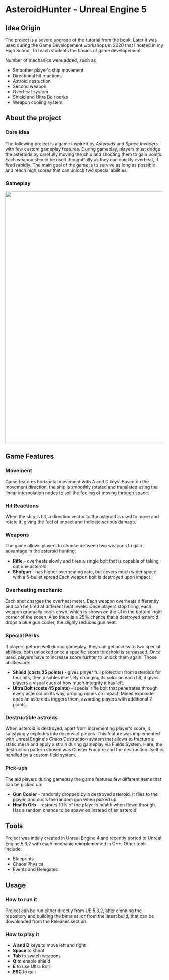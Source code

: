 # AsteroidHunter - Unreal Engine 5

## Idea Origin
The project is a severe upgrade of the tutorial from the book. Later it was used during the Game Developement workshops in 2020 that I hosted in my High School, to teach students the basics of game developement.  

Number of mechanics were added, such as
* Smoother player's ship movement
* Directional hit reactions
* Astroid destuction
* Second weapon
* Overheat system
* Shield and Ultra Bolt perks
* Weapon cooling system

## About the project

### Core Idea
The following project is a game inspired by _Asteroids_ and _Space Invaders_ with few custom gameplay features. During gameplay, players must dodge the asteroids by carefully moving the ship and shooting them to gain points. Each weapon should be used thoughtfully as they can quickly overheat, if fired rapidly. The main goal of the game is to survive as long as possible and reach high scores that can unlock two special abilities.

### Gameplay
<p align="center">
  <img src="https://github.com/user-attachments/assets/10a67392-0c61-4a2f-a1fd-2aacb016fb45" width="800"><br>
</p>

## Game Features

### Movement
Game features horizontal movement with A and D keys. Based on the movement direction, the ship is smoothly rotated and translated using the linear interpolation nodes to sell the feeling of moving through space.

### Hit Reactions
When the ship is hit, a direction vector to the asteroid is used to move and rotate it, giving the feel of impact and indicate serious damage.

### Weapons
The game allows players to choose between two weapons to gain advantage in the asteroid hunting:
* **Rifle** - overheats slowly and fires a single bolt that is capable of taking out one asteroid
* **Shotgun** - has higher overheating rate, but covers much wider space with a 5-bullet spread
Each weapon bolt is destroyed upon impact.

### Overheating mechanic
Each shot charges the overheat meter. Each weapon overheats differently and can be fired at different heat levels. Once players stop firing, each weapon gradually cools down, which is shown on the UI in the bottom-right corner of the sceen. Also there is a 25% chance that a destroyed asteroid drops a blue gun cooler, the slighly reduces gun heat.

### Special Perks
If players peform well during gameplay, they can get access to two special abilities, both unlocked once a specific score threshold is surpassed. Once used, players have to increase score furhter to unlock them again.
Those abilities are:
* **Shield (costs 25 points)** - gives player full protection from asteroids for four hits, then disables itself. By changing its color on each hit, it gives players a visual cues of how much integrity it has left.
* **Ultra Bolt (costs 45 points)** - special rifle bolt that penetrates through every asteroid on its way, droping mines on impact. Mines expolode once an asteroids triggers them, awarding players with additional 2 points.

### Destructible astroids
When asteroid is destroyed, apart from incrementing player's score, it satisfyingly explodes into dozens of pieces. This feature was implemented with Unreal Engine's Chaos Destruction system that allows to fracture a static mesh and apply a strain during gameplay via Fields System. Here, the destruction pattern chosen was Cluster Fracutre and the destruction itself is handled by a custom field system.

### Pick-ups
The aid players during gameplay the game features few different items that can be picked up:
* **Gun Cooler** - randomly dropped by a destroyed asteroid. It flies to the player, and cools the random gun when picked up
* **Health Orb** - restores 10% of the player’s health when flown through. Has a random chance to be spawned instead of an asteroid

## Tools
Project was intialy created in Unreal Engine 4 and recently ported to Unreal Engine 5.3.2 with each mechanic reimplemented in C++. 
Other tools include:
* Blueprints
* Chaos Physics
* Events and Delegates

## Usage
### How to run it
Project can be run either directly from UE 5.3.2, after clonning the repository and building the binaries, or from the latest build, that can be downloaded from the Releases section.

### How to play it
* **A and D** keys to move left and right
* **Space** to shoot
* **Tab** to switch weapons
* **Q** to enable shield
* **E** to use Ultra Bolt
* **ESC** to quit
